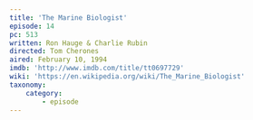```yaml
---
title: 'The Marine Biologist'
episode: 14
pc: 513
written: Ron Hauge & Charlie Rubin
directed: Tom Cherones
aired: February 10, 1994
imdb: 'http://www.imdb.com/title/tt0697729'
wiki: 'https://en.wikipedia.org/wiki/The_Marine_Biologist'
taxonomy:
    category:
        - episode
---
```


